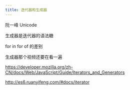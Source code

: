 ```yaml
---
title: 迭代器和生成器
---
```

阮一峰 Unicode

生成器是迭代器的语法糖

for in for of 的差别

生成器那个视频还要在看一遍

https://developer.mozilla.org/zh-CN/docs/Web/JavaScript/Guide/Iterators_and_Generators

http://es6.ruanyifeng.com/#docs/iterator
